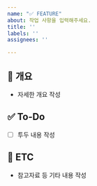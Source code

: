 ```yaml
---
name: "✅ FEATURE"
about: 작업 사항을 입력해주세요.
title: ''
labels: ''
assignees: ''

---
```


## 📝 개요
- 자세한 개요 작성

## ✅ To-Do
- [ ]  투두 내용 작성

## 👀 ETC
- 참고자료 등 기타 내용 작성
